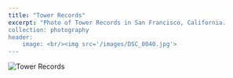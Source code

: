 ```yaml
---
title: "Tower Records"
excerpt: "Photo of Tower Records in San Francisco, California. 
collection: photography
header:
    image: <br/><img src='/images/DSC_0040.jpg'>
---
```


<img src="/images/DSC_0040.jpg" alt="Tower Records">
